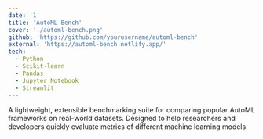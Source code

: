 ```yaml
---
date: '1'
title: 'AutoML Bench'
cover: './automl-bench.png'
github: 'https://github.com/yourusername/automl-bench'
external: 'https://automl-bench.netlify.app/'
tech:
  - Python
  - Scikit-learn
  - Pandas
  - Jupyter Notebook
  - Streamlit
---
```


A lightweight, extensible benchmarking suite for comparing popular AutoML frameworks on real-world datasets. Designed to help researchers and developers quickly evaluate metrics of different machine learning models.
